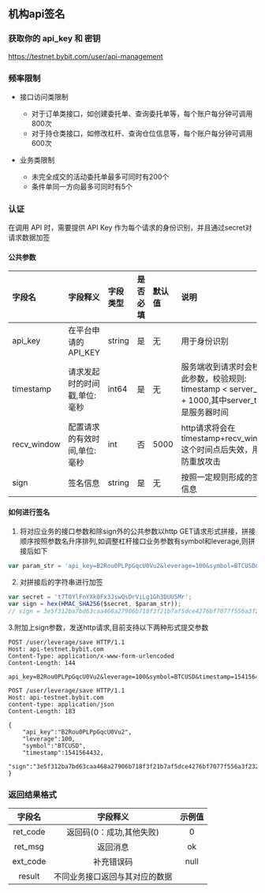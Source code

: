 ## 机构api签名
### 获取你的 api_key 和 密钥
<a href="https://testnet.bybit.com/user/api-management">https://testnet.bybit.com/user/api-management</a>

### 频率限制

* 接口访问类限制
  * 对于订单类接口，如创建委托单、查询委托单等，每个账户每分钟可调用800次
  * 对于持仓类接口，如修改杠杆、查询仓位信息等，每个账户每分钟可调用600次

* 业务类限制
  * 未完全成交的活动委托单最多可同时有200个
  * 条件单同一方向最多可同时有5个

### 认证

在调用 API 时，需要提供 API Key 作为每个请求的身份识别，并且通过secret对请求数据加签

#### 公共参数
字段名 | 字段释义 |  字段类型 | 是否必填 | 默认值 | 说明
:- | :- | :- | :- | :- | :-
api_key | 在平台申请的API_KEY |  string | 是 | 无 |用于身份识别
timestamp | 请求发起时的时间戳,单位:毫秒 | int64 | 是 | 无 | 服务端收到请求时会校验此参数，校验规则: timestamp < server_time + 1000,其中server_time是服务器时间
recv_window| 配置请求的有效时间,单位:毫秒| int | 否 | 5000 | http请求将会在timestamp+recv_window这个时间点后失效，用于防重放攻击
sign | 签名信息 |  string | 是 | 无 | 按照一定规则形成的签名信息


#### 如何进行签名
1. 将对应业务的接口参数和除sign外的公共参数以http GET请求形式拼接，拼接顺序按照参数名升序排列,如调整杠杆接口业务参数有symbol和leverage,则拼接后如下

``` js
var param_str = 'api_key=B2Rou0PLPpGqcU0Vu2&leverage=100&symbol=BTCUSD&timestamp=1541564432';
```

2. 对拼接后的字符串进行加签
```js
var secret = 't7T0YlFnYXk0Fx3JswQsDrViLg1Gh3DUU5Mr';
var sign = hex(HMAC_SHA256($secret, $param_str));
// sign = 3e5f312ba7bd63caa468a27906b718f3f21b7af5dce4276bf7077f556a3f232c
```

3.附加上sign参数，发送http请求,目前支持以下两种形式提交参数

```http
POST /user/leverage/save HTTP/1.1
Host: api-testnet.bybit.com
Content-Type: application/x-www-form-urlencoded
Content-Length: 144

api_key=B2Rou0PLPpGqcU0Vu2&leverage=100&symbol=BTCUSD&timestamp=1541564432&sign=3e5f312ba7bd63caa468a27906b718f3f21b7af5dce4276bf7077f556a3f232c

```

```http
POST /user/leverage/save HTTP/1.1
Host: api-testnet.bybit.com
content-type: application/json
Content-Length: 183

{
	"api_key":"B2Rou0PLPpGqcU0Vu2",
 	"leverage":100,
 	"symbol":"BTCUSD",
 	"timestamp":1541564432,
 	"sign":"3e5f312ba7bd63caa468a27906b718f3f21b7af5dce4276bf7077f556a3f232c"
}
```

### 返回结果格式

字段名 | 字段释义 | 示例值 |
:-: | :-: | :-:
ret_code | 返回码(0：成功,其他失败) | 0 
ret_msg | 返回消息 | ok 
ext_code | 补充错误码 | null 
result | 不同业务接口返回与其对应的数据 | 
